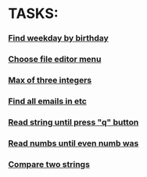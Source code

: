 # TASKS:

### [Find weekday by birthday](weekday_by_birthday.sh)

### [Choose file editor menu](choose_file_editor.sh)

### [Max of three integers](max_of_three_int.sh)

### [Find all emails in etc](find_all_emails_in_etc.sh)

### [Read string until press "q" button](read_str_until_press_q.sh)

### [Read numbs until even numb was](read_until_even_numb.sh)

### [Compare two strings](two_string_compare.sh)

